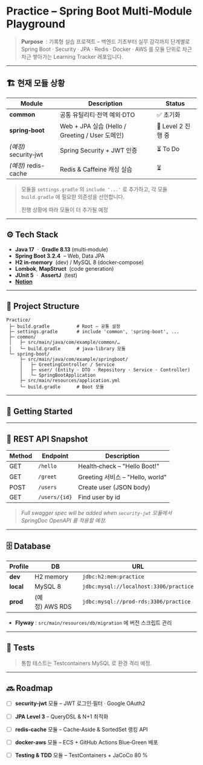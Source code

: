 # Practice – Spring Boot Multi‑Module Playground

> **Purpose**  : 기록형 실습 프로젝트 – 백엔드 기초부터 실무 감각까지 단계별로 Spring Boot · Security · JPA · Redis · Docker · AWS 를 모듈 단위로 차근차근 쌓아가는 Learning Tracker 레포입니다.

---

## 🏗 현재 모듈 상황

| Module | Description | Status |
|--------|-------------|--------|
| **common** | 공통 유틸리티·전역 예외·DTO | ✅ 초기화
| **spring‑boot** | Web + JPA 실습 (Hello / Greeting / User 도메인) | 🚧 Level 2 진행 중
| *(예정)* security‑jwt | Spring Security + JWT 인증 | ⏳ To Do
| *(예정)* redis-cache | Redis & Caffeine 캐싱 실습 | ⏳

> 모듈을 `settings.gradle` 의 `include '...'` 로 추가하고, 각 모듈 `build.gradle` 에 필요한 의존성을 선언합니다.
>
> 진행 상황에 따라 모듈이 더 추가될 예정
---

## ⚙ Tech Stack

- **Java 17**  ·  **Gradle 8.13**  (multi‑module)
- **Spring Boot 3.2.4**  – Web, Data JPA
- **H2 in‑memory**  (dev) / MySQL 8 (docker‑compose)
- **Lombok**, **MapStruct**  (code generation)
- **JUnit 5**  ·  **AssertJ**  (test)
- **[Notion](https://www.notion.so/1ca981230d5b8060ba24e78379f20365)**

---

## 📁 Project Structure

```
Practice/
 ├─ build.gradle          # Root – 공통 설정
 ├─ settings.gradle       # include 'common', 'spring-boot', ...
 ├─ common/
 │   ├─ src/main/java/com/example/common/…
 │   └─ build.gradle      # java‑library 모듈
 └─ spring-boot/
     ├─ src/main/java/com/example/springboot/
     │   ├─ GreetingController / Service
     │   ├─ user/ (Entity · DTO · Repository · Service · Controller)
     │   └─ SpringBootApplication
     ├─ src/main/resources/application.yml
     └─ build.gradle      # Boot 모듈
```

---

## 🚀 Getting Started



---

## 📡 REST API Snapshot

| Method | Endpoint | Description                   |
|--------|----------|-------------------------------|
| GET | `/hello` | Health‑check – "Hello Boot!"  |
| GET | `/greet` | Greeting 서비스 – "Hello, world" |
| POST | `/users` | Create user (JSON body)       |
| GET | `/users/{id}` | Find user by id               |

> *Full swagger spec will be added when `security-jwt` 모듈에서 SpringDoc OpenAPI 를 적용할 예정.*

---

## 🗄 Database

| Profile | DB | URL |
|---------|----|-----|
| **dev** | H2 memory | `jdbc:h2:mem:practice` |
| **local** | MySQL 8 | `jdbc:mysql://localhost:3306/practice` |
| **prod** | (예정) AWS RDS | `jdbc:mysql://prod-rds:3306/practice` |

- **Flyway** : `src/main/resources/db/migration` 에 버전 스크립트 관리

---

## 🧪 Tests

> 통합 테스트는 Testcontainers MySQL 로 환경 격리 예정.

---

## 🔜 Roadmap

- [ ] **security-jwt** 모듈 – JWT 로그인·필터 · Google OAuth2
- [ ] **JPA Level 3** – QueryDSL & N+1 최적화
- [ ] **redis-cache** 모듈 – Cache‑Aside & SortedSet 랭킹 API
- [ ] **docker-aws** 모듈 – ECS + GitHub Actions Blue‑Green 배포
- [ ] **Testing & TDD** 모듈 – TestContainers + JaCoCo 80 %


